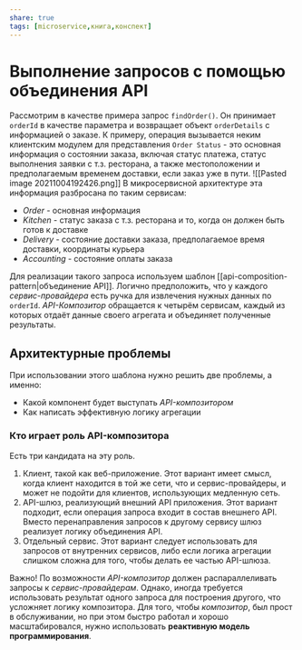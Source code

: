 ```yaml
---
share: true
tags: [microservice,книга,конспект]
---
```

# Выполнение запросов с помощью объединения API
Рассмотрим в качестве примера запрос `findOrder()`. Он принимает `orderId` в качестве параметра и возвращает объект `orderDetails` с информацией о заказе. К примеру, операция вызывается неким клиентским модулем для представления `Order Status` - это основная информация о состоянии заказа, включая статус платежа, статус выполнения заявки с т.з. ресторана, а также местоположении и предполагаемым временем доставки, если заказ уже в пути.
![[Pasted image 20211004192426.png]]
В микросервисной архитектуре эта информация разбросана по таким сервисам:
- *Order* - основная информация
- *Kitchen* - статус заказа с т.з. ресторана и то, когда он должен быть готов к доставке
- *Delivery* - состояние доставки заказа, предполагаемое время доставки, координаты курьера
- *Accounting* - состояние оплаты заказа

Для реализации такого запроса используем шаблон [[api-composition-pattern|объединение API]].
Логично предположить, что у каждого *сервис-провайдера* есть ручка для извлечения нужных данных по `orderId`. *API-Композитор* обращается к четырём сервисам, каждый из которых отдаёт данные своего агрегата и объединяет полученные результаты.
## Архитектурные проблемы
При использовании этого шаблона нужно решить две проблемы, а именно:
- Какой компонент будет выступать *API-композитором*
- Как написать эффективную логику агрегации
### Кто играет роль API-композитора
Есть три кандидата на эту роль.
1. Клиент, такой как веб-приложение. Этот вариант имеет смысл, когда клиент находится в той же сети, что и сервис-провайдеры, и может не подойти для клиентов, использующих медленную сеть.
2. API-шлюз, реализующий внешний API приложения. Этот вариант подходит, если операция запроса входит в состав внешнего API. Вместо перенаправления запросов к другому сервису шлюз реализует логику объединения API.
3. Отдельный сервис. Этот вариант следует использовать для запросов от внутренних сервисов, либо если логика агрегации слишком сложна для того, чтобы делать ее частью API-шлюза.

Важно! По возможности *API-композитор* должен распараллеливать запросы к *сервис-провайдерам*. Однако, иногда требуется использовать результат одного запроса для построения другого, что усложняет логику композитора.
Для того, чтобы *композитор*, был прост в обслуживании, но при этом быстро работал и хорошо масштабировался, нужно использовать **реактивную модель программирования**.

